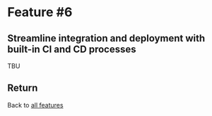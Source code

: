 # Feature \#6

## Streamline integration and deployment with built-in CI and CD processes

TBU

## Return

Back to [all features](../features-1.md)

